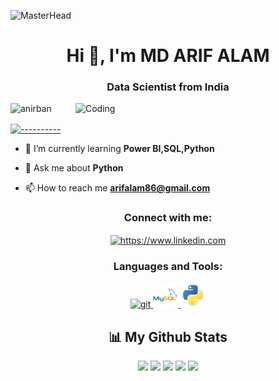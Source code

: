 ![MasterHead](https://forum.huawei.com/enterprise/api/file/v1/small/thread/667284912320942080.gif?appid=esc_en)
<h1 align="center">Hi 👋, I'm MD ARIF ALAM</h1>
<h3 align="center">Data Scientist from India</h3>

<img align="right" alt="Coding" width="400" src="https://www.chawtechsolutions.com/wp-content/uploads/2019/03/developer-dribbble.gif">
<p align="left"> <img src="https://komarev.com/ghpvc/?username=Ankan-Misra-07&label=Profile%20views&color=0e75b6&style=flat" alt="anirban" /> </p>

<p align="left"> <a href="--------------------------------" target="_blank"><img align="center" src="https://img.icons8.com/color/2x/linkedin-circled.png" alt="----------" height="40" width="40" /></a> </p>



- 🌱 I’m currently learning **Power BI,SQL,Python**

- 💬 Ask me about **Python**

- 📫 How to reach me **arifalam86@gmail.com**

<h3 align="center">Connect with me:</h3>
<p align="center">
<a href="--------------------------------------" target="blank"><img align="center" src="https://img.icons8.com/color/2x/linkedin-circled.png" alt="https://www.linkedin.com" height="40" width="40" /></a>



 </p>

<h3 align="center">Languages and Tools:</h3>
<p align="center">  <a href="https://git-scm.com/" target="_blank" rel="noreferrer"> <img src="https://www.vectorlogo.zone/logos/git-scm/git-scm-icon.svg" alt="git" width="40" height="40"/> </a> <a href="https://www.mysql.com/" target="_blank" rel="noreferrer"> <img src="https://raw.githubusercontent.com/devicons/devicon/master/icons/mysql/mysql-original-wordmark.svg" alt="mysql" width="40" height="40"/> </a> <a href="https://www.python.org" target="_blank" rel="noreferrer"> <img src="https://raw.githubusercontent.com/devicons/devicon/master/icons/python/python-original.svg" alt="python" width="40" height="40"/> </a> </p>
<h2 align="center">📊 My Github Stats</h2>
<p align="center">
<img src="http://github-profile-summary-cards.vercel.app/api/cards/profile-details?username=mdarifalam86&theme=solarized_dark">
<img src="http://github-profile-summary-cards.vercel.app/api/cards/repos-per-language?username=mdarifalam86&theme=solarized_dark">
<img src="http://github-profile-summary-cards.vercel.app/api/cards/most-commit-language?username=mdarifalam86&theme=solarized_dark">
<img src="http://github-profile-summary-cards.vercel.app/api/cards/stats?username=mdarifalam86&theme=solarized_dark">
<img src="http://github-profile-summary-cards.vercel.app/api/cards/productive-time?username=mdarifalam86&theme=solarized_dark&utcOffset=8">
	
</p>
